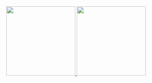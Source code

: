 <div align="center">
  <a href="https://github.com/devallannascimento">
  <img height="180em" src="https://github-readme-stats.vercel.app/api?username=devallannascimento&show_icons=true&theme=dark"/>
  <img height="180em" src="https://github-readme-stats.vercel.app/api/top-langs/?username=devallannascimento&layout=compact&langs_count=7&theme=dark"/>
</div align="center">
